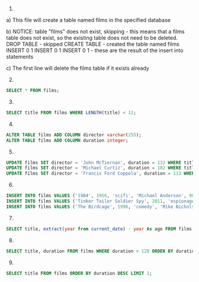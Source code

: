 1.
a) This file will create a table named films in the specified database

b) NOTICE:  table "films" does not exist, skipping - this means that a films table does not exist, so the existing table does not need to be deleted.
DROP TABLE - skipped
CREATE TABLE - created the table named films
INSERT 0 1
INSERT 0 1
INSERT 0 1 - these are the result of the insert into statements

c) The first line will delete the films table if it exists already

2.
```sql
SELECT * FROM films;
```

3.
```sql
SELECT title FROM films WHERE LENGTH(title) < 12;
```

4.
```sql
ALTER TABLE films ADD COLUMN director varchar(255);
ALTER TABLE films ADD COLUMN duration integer;
```

5.
```sql
UPDATE films SET director = 'John McTiernan', duration = 132 WHERE title = 'Die Hard';
UPDATE films SET director = 'Michael Curtiz', duration = 102 WHERE title = 'Casablanca';
UPDATE films SET director = 'Francis Ford Coppola', duration = 113 WHERE title = 'The Conversation';
```

6.
```sql
INSERT INTO films VALUES ('1984', 1956, 'scifi', 'Michael Anderson', 90);
INSERT INTO films VALUES ('Tinker Tailor Soldier Spy', 2011, 'espionage', 'Tomas Alfredson', 127);
INSERT INTO films VALUES ('The Birdcage', 1996, 'comedy', 'Mike Nichols', 118);
```

7.
```sql
SELECT title, extract(year from current_date) - year As age FROM films ORDER BY age ASC;
```

8.
```sql
SELECT title, duration FROM films WHERE duration > 120 ORDER BY duration DESC;
```

9.
```sql
SELECT title FROM films ORDER BY duration DESC LIMIT 1;
```
